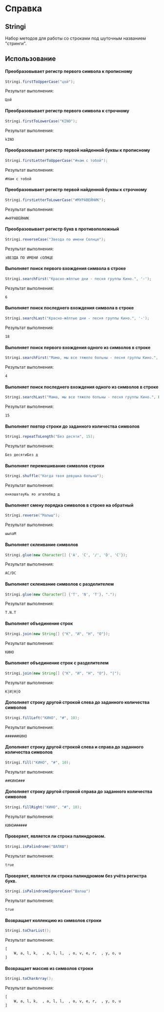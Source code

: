 # Справка
## Stringi
Набор методов для работы со строками под шуточным названием "стринги".

## Использование
#### Преобразовывает регистр первого символа к прописному
```java
Stringi.firstToUpperCase("цой");
```

Результат выполнения:
```
Цой
```

#### Преобразовывает регистр первого символа к строчному
```java
Stringi.firstToLowerCase("KINO");
```

Результат выполнения:
```
kINO
```

#### Преобразовывает регистр первой найденной буквы к прописному
```java
Stringi.firstLetterToUpperCase("#нам с тобой");
```

Результат выполнения:
```
#Нам с тобой
```

#### Преобразовывает регистр первой найденной буквы к строчному
```java
Stringi.firstLetterToLowerCase("#МУРАВЕЙНИК");
```

Результат выполнения:
```
#мУРАВЕЙНИК
```

#### Преобразовывает регистр букв в противоположный
```java
Stringi.reverseCase("Звезда по имени Солнце");
```

Результат выполнения:
```
зВЕЗДА ПО ИМЕНИ сОЛНЦЕ
```

#### Выполняет поиск первого вхождения символа в строке
```java
Stringi.searchFirst("Красно-жёлтые дни - песня группы Кино.", '-');
```

Результат выполнения:
```
6
```

#### Выполняет поиск последнего вхождения символа в строке
```java
Stringi.searchLast("Красно-жёлтые дни - песня группы Кино.", '-');
```

Результат выполнения:
```
18
```

#### Выполняет поиск первого вхождения одного из символов в строке
```java
Stringi.searchFirst("Мама, мы все тяжело больны - песня группы Кино.", List.of('ж', ','));
```

Результат выполнения:
```
4
```

#### Выполняет поиск последнего вхождения одного из символов в строке
```java
Stringi.searchLast("Мама, мы все тяжело больны - песня группы Кино.", List.of('ж', ','));
```

Результат выполнения:
```
15
```

#### Выполняет повтор строки до заданного количества символов
```java
Stringi.repeatToLength("Без десяти", 15);
```

Результат выполнения:
```
Без десятиБез д
```

#### Выполняет перемешивание символов строки
```java
Stringi.shuffle("Когда твоя девушка больна");
```

Результат выполнения:
```
енкошатауКь яо агвлобвд д
```

#### Выполняет смену порядка символов в строке на обратный
```java
Stringi.reverse("Малыш");
```

Результат выполнения:
```
шылаМ
```

#### Выполняет склеивание символов
```java
Stringi.glue(new Character[] {'A', 'C', '/', 'D', 'C'});
```

Результат выполнения:
```
AC/DC
```

#### Выполняет склеивание символов с разделителем
```java
Stringi.glue(new Character[] {'T', 'N', 'T'}, ".");
```

Результат выполнения:
```
T.N.T
```

#### Выполняет объединение строк
```java
Stringi.join(new String[] {"К", "И", "Н", "О"});
```

Результат выполнения:
```
КИНО
```

#### Выполняет объединение строк с разделителем
```java
Stringi.join(new String[] {"К", "И", "Н", "О"}, "|");
```

Результат выполнения:
```
К|И|Н|О
```

#### Дополняет строку другой строкой слева до заданного количества символов
```java
Stringi.fillLeft("КИНО", "#", 10);
```

Результат выполнения:
```
######КИНО
```

#### Дополняет строку другой строкой слева и справа до заданного количества символов
```java
Stringi.fill("КИНО", "#", 10);
```

Результат выполнения:
```
##КИНО###
```

#### Дополняет строку другой строкой справа до заданного количества символов
```java
Stringi.fillRight("КИНО", "#", 10);
```

Результат выполнения:
```
КИНО######
```

#### Проверяет, является ли строка палиндромом.
```java
Stringi.isPalindrome("ШАЛАШ")
```

Результат выполнения:
```
true
```

#### Проверяет, является ли строка палиндромом без учёта регистра букв.
```java
Stringi.isPalindromeIgnoreCase("Шалаш")
```

Результат выполнения:
```
true
```

#### Возвращает коллекцию из символов строки
```java
Stringi.toCharList();
```

Результат выполнения:
```
[
	W, a, l, k,  , a, l, l,  , o, v, e, r,  , y, o, u
]
```

#### Возвращает массив из символов строки
```java
Stringi.toCharArray();
```

Результат выполнения:
```
[
	W, a, l, k,  , a, l, l,  , o, v, e, r,  , y, o, u
]
```
